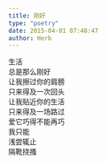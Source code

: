 ```yaml
---  
title: 刚好  
type: "poetry"  
date: 2015-04-01 07:48:47  
author: Herb  
---  
```

生活  
总是那么刚好  
让我擦过你的肩膀  
只来得及一次回头  
让我贴近你的生活  
只来得及一场路过  
爱它巧得不能再巧  
我只能  
浅尝辄止  
隔靴挠搔